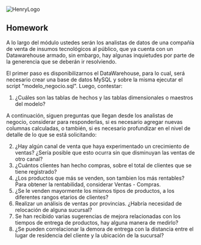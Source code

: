 ![HenryLogo](https://d31uz8lwfmyn8g.cloudfront.net/Assets/logo-henry-white-lg.png)

## Homework

A lo largo del módulo ustedes serán los analistas de datos de una compañía de venta de insumos tecnológicos al público, que ya cuenta con un Datawarehouse armado, sin embargo, hay algunas inquietudes por parte de la generencia que se deberán ir resolviendo.

El primer paso es disponibilizarnos el DataWarehouse, para lo cual, será necesario crear una base de datos MySQL y sobre la misma ejecutar el script "modelo_negocio.sql". Luego, contestar:

1) ¿Cuáles son las tablas de hechos y las tablas dimensionales o maestros del modelo?

A continuación, siguen preguntas que llegan desde los analistas de negocio, considerar para responderlas, si es necesario agregar nuevas columnas calculadas, o también, si es necesario profundizar en el nivel de detalle de lo que se está solicitando:

2) ¿Hay algún canal de venta que haya experimentado un crecimiento de ventas? ¿Sería posible que esto ocurra sin que disminuyan las ventas de otro canal?
3) ¿Cuántos clientes han hecho compras, sobre el total de clientes que se tiene registrado?
4) ¿Los productos que más se venden, son tambien los más rentables? Para obtener la rentabilidad, considerar Ventas - Compras.
5) ¿Se le venden mayormente los mismos tipos de productos, a los diferentes rangos etarios de clientes?
6) Realizar un análisis de ventas por provincias. ¿Habría necesidad de relocación de alguna sucursal?
7) Se han recibido varias sugerencias de mejora relacionadas con los tiempos de entrega de productos, hay alguna manera de medirlo?
8) ¿Se pueden correlacionar la demora de entrega con la distancia entre el lugar de residencia del cliente y la ubicación de la sucursal?
